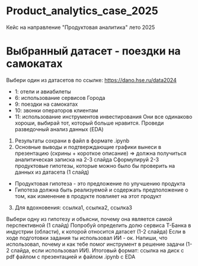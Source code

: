 # Product_analytics_case_2025
Кейс на направление "Продуктовая аналитика" лето 2025

# Выбранный датасет - поездки на самокатах

Выбери один из датасетов по ссылке: https://dano.hse.ru/data2024
- 1: отели и авиабилеты
- 6: использование сервисов Города
- 9: поездки на самокатах
- 10: звонки операторов клиентам
- 11: использование инструментов инвестирования
Они все одинаково хороши, выбирай тот, который больше нравится.
Проведи разведочный анализ данных (EDA)
1. Результаты сохрани в файл в формате .ipynb
2. Основные выводы и подтверждающие графики вынеси в презентацию (скрины + короткое описание) => должна получиться аналитическая записка на 2-3 слайда
Сформулируй 2-3 продуктовые гипотезы, которые можно было бы проверить на данных из датасета (1 слайд)
* Продуктовая гипотеза - это предложение по улучшению продукта
*  Гипотеза должна быть реализуемой и содержать предположение о том, как изменение в продукте повлияет на этот продукт

   
3. Для вдохновения: ссылка1, ссылка2, ссылка3
   
Выбери одну из гипотезу и объясни, почему она является самой перспективной (1 слайд)
Попробуй определить долю сервиса Т-Банка в индустрии (области), к которой относится датасет (1-2 слайда)
Если в ходе подготовки задания ты использовал ИИ - ок. Напиши, что использовал, почему и как тебе помог инструмент в решение задачи (1-2 слайда, если использовал ИИ).
Итоговый формат: ссылка на диск с pdf файлом с презентацией и файлом .ipynb с EDA

